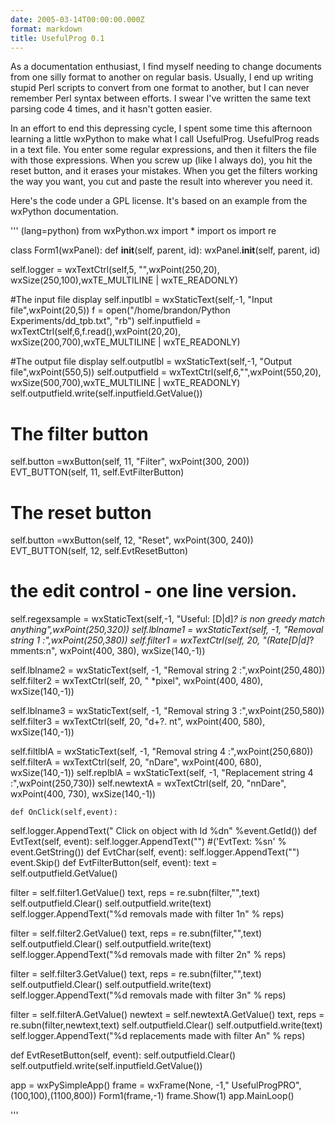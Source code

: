 ```yaml
---
date: 2005-03-14T00:00:00.000Z
format: markdown
title: UsefulProg 0.1
---
```


As a documentation enthusiast, I find myself needing to change documents from one silly format to another on regular basis. Usually, I end up writing stupid Perl scripts to convert from one format to another, but I can never remember Perl syntax between efforts. I swear I've written the same text parsing code 4 times, and it hasn't gotten easier.

In an effort to end this depressing cycle, I spent some time this afternoon learning a little wxPython to make what I call UsefulProg.  UsefulProg reads in a text file. You enter some regular expressions, and then it filters the file with those expressions. When you screw up (like I always do), you hit the reset button, and it erases your mistakes. When you get the filters working the way you want, you cut and paste the result into wherever you need it.

Here's the code under a GPL license. It's based on an example from the wxPython documentation.

'''
(lang=python)
from wxPython.wx import *
import os
import re

class Form1(wxPanel):
    def __init__(self, parent, id):
        wxPanel.__init__(self, parent, id)
 
self.logger = wxTextCtrl(self,5, \"\",wxPoint(250,20), wxSize(250,100),wxTE_MULTILINE | wxTE_READONLY)
 
#The input file display
self.inputlbl = wxStaticText(self,-1, \"Input file\",wxPoint(20,5))
f = open(\"/home/brandon/Python Experiments/dd_tpb.txt\", \"rb\")
self.inputfield = wxTextCtrl(self,6,f.read(),wxPoint(20,20), wxSize(200,700),wxTE_MULTILINE | wxTE_READONLY)

#The output file display
self.outputlbl = wxStaticText(self,-1, \"Output file\",wxPoint(550,5))
self.outputfield = wxTextCtrl(self,6,\"\",wxPoint(550,20), wxSize(500,700),wxTE_MULTILINE | wxTE_READONLY)
self.outputfield.write(self.inputfield.GetValue())

# The filter button
self.button =wxButton(self, 11, \"Filter\", wxPoint(300, 200))
EVT_BUTTON(self, 11, self.EvtFilterButton)

# The reset button
self.button =wxButton(self, 12, \"Reset\", wxPoint(300, 240))
EVT_BUTTON(self, 12, self.EvtResetButton)

# the edit control - one line version.
self.regexsample = wxStaticText(self,-1, \"Useful: [D|d]*? is non greedy match anything\",wxPoint(250,320))
self.lblname1 = wxStaticText(self, -1, \"Removal string 1 :\",wxPoint(250,380))
self.filter1 = wxTextCtrl(self, 20, \"(Rate[D|d]*?mments:n\", wxPoint(400, 380), wxSize(140,-1))

self.lblname2 = wxStaticText(self, -1, \"Removal string 2 :\",wxPoint(250,480))
self.filter2 = wxTextCtrl(self, 20, \" *pixel\", wxPoint(400, 480), wxSize(140,-1))

self.lblname3 = wxStaticText(self, -1, \"Removal string 3 :\",wxPoint(250,580))
self.filter3 = wxTextCtrl(self, 20, \"d+?. nt\", wxPoint(400, 580), wxSize(140,-1))

self.filtlblA = wxStaticText(self, -1, \"Removal string 4 :\",wxPoint(250,680))
self.filterA = wxTextCtrl(self, 20, \"nDare\", wxPoint(400, 680), wxSize(140,-1))
self.replblA = wxStaticText(self, -1, \"Replacement string 4 :\",wxPoint(250,730))
self.newtextA = wxTextCtrl(self, 20, \"nnDare\", wxPoint(400, 730), wxSize(140,-1))

    def OnClick(self,event):
self.logger.AppendText(\" Click on object with Id %dn\" %event.GetId())
    def EvtText(self, event):
       self.logger.AppendText(\"\") #('EvtText: %sn' % event.GetString())
    def EvtChar(self, event):
self.logger.AppendText(\"\")
event.Skip()
    def EvtFilterButton(self, event):
text = self.outputfield.GetValue()
 
filter = self.filter1.GetValue()
text, reps = re.subn(filter,\"\",text)
self.outputfield.Clear()
self.outputfield.write(text)
self.logger.AppendText(\"%d removals made with filter 1n\" % reps)
 
filter = self.filter2.GetValue()
text, reps = re.subn(filter,\"\",text)
self.outputfield.Clear()
self.outputfield.write(text)
self.logger.AppendText(\"%d removals made with filter 2n\" % reps)
 
filter = self.filter3.GetValue()
text, reps = re.subn(filter,\"\",text)
self.outputfield.Clear()
self.outputfield.write(text)
self.logger.AppendText(\"%d removals made with filter 3n\" % reps)
 
filter = self.filterA.GetValue()
newtext = self.newtextA.GetValue()
text, reps = re.subn(filter,newtext,text)
self.outputfield.Clear()
self.outputfield.write(text)
self.logger.AppendText(\"%d replacements made with filter An\" % reps)        
 
def EvtResetButton(self, event):
    self.outputfield.Clear()
    self.outputfield.write(self.inputfield.GetValue())
 
app = wxPySimpleApp()
frame = wxFrame(None, -1,\" UsefulProgPRO\",(100,100),(1100,800))
Form1(frame,-1)
frame.Show(1)
app.MainLoop()

'''

